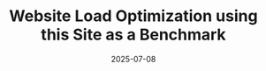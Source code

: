 ---
layout: essay
type: essay
title: "Website Load Optimization using this Site as a Benchmark"
date: 2025-07-08
published: false
labels:
  - Web Development
  - Profiling
---